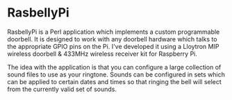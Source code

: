 RasbellyPi
==========

RasbellyPi is a Perl application which implements a custom programmable doorbell.  It is designed to work with any doorbell hardware which talks to the appropriate GPIO pins on the Pi.  I've developed it using a Lloytron MIP wireless doorbell & 433MHz wireless receiver kit for Raspberry Pi.

The idea with the application is that you can configure a large collection of sound files to use as your ringtone.  Sounds can be configured in sets which can be applied to certain dates and times so that ringing the bell will select from the currently valid set of sounds.
